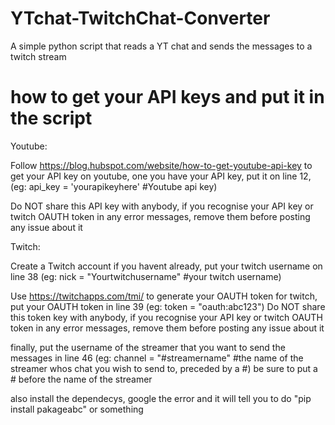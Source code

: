 # YTchat-TwitchChat-Converter
A simple python script that reads a YT chat and sends the messages to a twitch stream

# how to get your API keys and put it in the script

Youtube: 

Follow https://blog.hubspot.com/website/how-to-get-youtube-api-key to get your API key on youtube, one you have your API key, put it on line 12, (eg: api_key = 'yourapikeyhere' #Youtube api key)

Do NOT share this API key with anybody, if you recognise your API key or twitch OAUTH token in any error messages, remove them before posting any issue about it

Twitch:

Create a Twitch account if you havent already, put your twitch username on line 38 (eg: nick = "Yourtwitchusername" #your twitch username)

Use https://twitchapps.com/tmi/ to generate your OAUTH token for twitch, put your OAUTH token in line 39 (eg: token = "oauth:abc123")
Do NOT share this token key with anybody, if you recognise your API key or twitch OAUTH token in any error messages, remove them before posting any issue about it

finally, put the username of the streamer that you want to send the messages in line 46 (eg: channel = "#streamername" #the name of the streamer whos chat you wish to send to, preceded by a #) be sure to put a # before the name of the streamer

also install the dependecys, google the error and it will tell you to do "pip install pakageabc" or something
